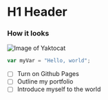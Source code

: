 # H1 Header


### How it looks

![Image of Yaktocat](https://octodex.github.com/images/yaktocat.png)


``` javascript
var myVar = "Hello, world";
```


- [ ] Turn on Github Pages
- [ ] Outline my portfolio
- [ ] Introduce myself to the world
